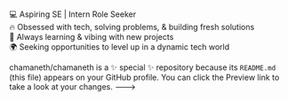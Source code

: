 💻 Aspiring SE | Intern Role Seeker  
🔥 Obsessed with tech, solving problems, & building fresh solutions  
🤖 Always learning & vibing with new projects  
🌍 Seeking opportunities to level up in a dynamic tech world  

chamaneth/chamaneth is a ✨ special ✨ repository because its `README.md` (this file) appears on your GitHub profile.
You can click the Preview link to take a look at your changes.
--->
